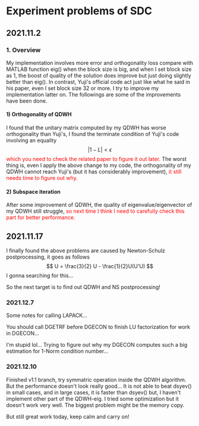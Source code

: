 # Experiment problems of SDC

## 2021.11.2

### 1. Overview

My implementation involves more error and orthogonality loss compare with MATLAB function eig() when the block size is big, and when I set block size as 1, the boost of quality of the solution does improve but just doing slightly better than eig(). In contrast, Yuji's official code act just like what he said in his paper, even I set block size 32 or more. I try to improve my implementation latter on. The followings are some of the improvements have been done.

#### 1) Orthogonality of QDWH

I found that the unitary matrix computed by my QDWH has worse orthogonality than Yuji's,  I found the terminate condition of Yuji's code involving an equality
$$
|1 - L| < \epsilon
$$
<span style = "color:red">which you need to check the related paper to figure it out later.</span> The worst thing is, even I apply the above change to my code, the orthogonality of my QDWH cannot reach Yuji's (but it has considerably improvement), <span style = "color:red"> it still needs time to figure out why. </span>

#### 2) Subspace iteration

After some improvement of QDWH, the quality of eigenvalue/eigenvector of my QDWH still struggle, <span style = "color:red">so next time I think I need to carefully check this part for better performance.</span>

## 2021.11.17

I finally found the above problems are caused by Newton-Schulz postprocessing, it goes as follows
$$
U = \frac{3}{2} U - \frac{1}{2}U(U'U)
$$
I gonna searching for this...

So the next target is to find out QDWH and NS postprocessing!

### 2021.12.7

Some notes for calling LAPACK...

You should call DGETRF before DGECON to finish LU factorization for work in DGECON...

I'm stupid lol... Trying to figure out why my DGECON computes such a big estimation for 1-Norm condition number...

### 2021.12.10

Finished v1.1 branch, try symmatric operation inside the QDWH algorithm. But the performance doesn't look really good... It is not able to beat dsyev() in small cases, and in large cases, it is faster than dsyev() but, I haven't implement other part of the QDWH-eig. I tried some optimization but it doesn't work very well. The biggest problem might be the memory copy.

But still great work today, keep calm and carry on!
